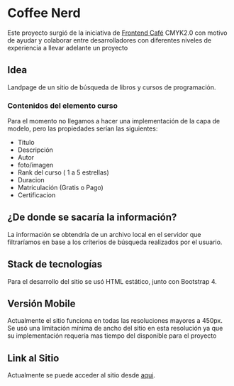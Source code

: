 # Coffee Nerd
Este proyecto surgió de la iniciativa de [Frontend Café](https://frontend.cafe/) CMYK2.0 con motivo de ayudar y colaborar entre desarrolladores con diferentes niveles de experiencia a llevar adelante un proyecto

## Idea

Landpage de un sitio de búsqueda de libros y cursos de programación.

### Contenidos del elemento curso
Para el momento no llegamos a hacer una implementación de la capa de modelo, pero las propiedades serían las siguientes:
- Titulo
- Descripción
- Autor
- foto/imagen
- Rank del curso ( 1 a 5 estrellas)
- Duracion
- Matriculación (Gratis o Pago)
- Certificacion 

## ¿De donde se sacaría la información?
La información se obtendría de un archivo local en el servidor que filtraríamos en base a los críterios de búsqueda realizados por el usuario.

## Stack de tecnologías 
Para el desarrollo del sitio se usó HTML estático, junto con Bootstrap 4.

## Versión Mobile
Actualmente el sitio funciona en todas las resoluciones mayores a 450px. Se usó una limitación mínima de ancho del sitio en esta resolución ya que su implementación requería mas tiempo del disponible para el proyecto

## Link al Sitio
Actualmente se puede acceder al sitio desde [aqui](https://frontendcafe.github.io/cmyk-mint/).

